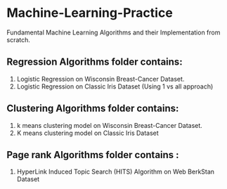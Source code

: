 # Machine-Learning-Practice
Fundamental Machine Learning Algorithms and their Implementation from scratch.
## Regression Algorithms folder contains:
<ol>
<li>Logistic Regression on Wisconsin Breast-Cancer Dataset.</li>
<li>Logistic Regression on Classic Iris Dataset (Using 1 vs all approach)</li>
</ol>

## Clustering Algorithms folder contains:
<ol>
<li>k means clustering model on Wisconsin Breast-Cancer Dataset.</li>
<li>K means clustering model on Classic Iris Dataset </li>
</ol>

## Page rank Algorithms folder contains :
<ol>
<li>HyperLink Induced Topic Search (HITS) Algorithm on Web BerkStan Dataset</li>
</ol>
